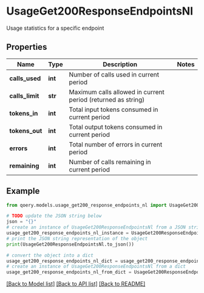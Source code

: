 # UsageGet200ResponseEndpointsNl

Usage statistics for a specific endpoint

## Properties

Name | Type | Description | Notes
------------ | ------------- | ------------- | -------------
**calls_used** | **int** | Number of calls used in current period | 
**calls_limit** | **str** | Maximum calls allowed in current period (returned as string) | 
**tokens_in** | **int** | Total input tokens consumed in current period | 
**tokens_out** | **int** | Total output tokens consumed in current period | 
**errors** | **int** | Total number of errors in current period | 
**remaining** | **int** | Number of calls remaining in current period | 

## Example

```python
from qoery.models.usage_get200_response_endpoints_nl import UsageGet200ResponseEndpointsNl

# TODO update the JSON string below
json = "{}"
# create an instance of UsageGet200ResponseEndpointsNl from a JSON string
usage_get200_response_endpoints_nl_instance = UsageGet200ResponseEndpointsNl.from_json(json)
# print the JSON string representation of the object
print(UsageGet200ResponseEndpointsNl.to_json())

# convert the object into a dict
usage_get200_response_endpoints_nl_dict = usage_get200_response_endpoints_nl_instance.to_dict()
# create an instance of UsageGet200ResponseEndpointsNl from a dict
usage_get200_response_endpoints_nl_from_dict = UsageGet200ResponseEndpointsNl.from_dict(usage_get200_response_endpoints_nl_dict)
```
[[Back to Model list]](../README.md#documentation-for-models) [[Back to API list]](../README.md#documentation-for-api-endpoints) [[Back to README]](../README.md)


